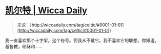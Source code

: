 <!--yml

category: 未分类

date: 2024-06-12 18:24:36

-->

# [凯尔特 | Wicca Daily](http://wiccadaily.com/tag/celtic/#0001-01-01)

> 来源：[http://wiccadaily.com/tag/celtic/#0001-01-01](http://wiccadaily.com/tag/celtic/#0001-01-01)

我一直喜欢那个十字架。这个符号。但我从不戴它。我不喜欢它的联想。你知道，基督教，耶稣和……
